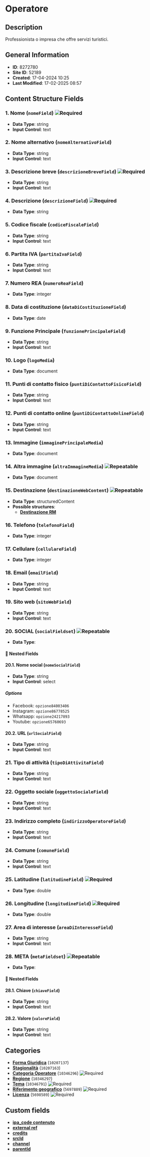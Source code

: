 # Operatore

## Description
Professionista o impresa che offre servizi turistici.
## General Information
- **ID**: 8272780
- **Site ID**: 52189
- **Created**: 17-04-2024 10:25
- **Last Modified**: 17-02-2025 08:57

## Content Structure Fields
### 1. Nome (`nomeField`) ![Required](https://img.shields.io/badge/*Required-red.svg)
- **Data Type**: string
- **Input Control**: text

### 2. Nome alternativo (`nomeAlternativoField`) 
- **Data Type**: string
- **Input Control**: text

### 3. Descrizione breve (`descrizioneBreveField`) ![Required](https://img.shields.io/badge/*Required-red.svg)
- **Data Type**: string
- **Input Control**: text

### 4. Descrizione (`descrizioneField`) ![Required](https://img.shields.io/badge/*Required-red.svg)
- **Data Type**: string

### 5. Codice fiscale (`codiceFiscaleField`) 
- **Data Type**: string
- **Input Control**: text

### 6. Partita IVA (`partitaIvaField`) 
- **Data Type**: string
- **Input Control**: text

### 7. Numero REA (`numeroReaField`) 
- **Data Type**: integer

### 8. Data di costituzione (`dataDiCostituzioneField`) 
- **Data Type**: date

### 9. Funzione Principale (`funzionePrincipaleField`) 
- **Data Type**: string
- **Input Control**: text

### 10. Logo (`logoMedia`) 
- **Data Type**: document

### 11. Punti di contatto fisico (`puntiDiContattoFisicoField`) 
- **Data Type**: string
- **Input Control**: text

### 12. Punti di contatto online (`puntiDiContattoOnlineField`) 
- **Data Type**: string
- **Input Control**: text

### 13. Immagine (`immaginePrincipaleMedia`) 
- **Data Type**: document

### 14. Altra immagine (`altraImmagineMedia`) ![Repeatable](https://img.shields.io/badge/🔄Repeatable-blue.svg)
- **Data Type**: document

### 15. Destinazione (`destinazioneWebContent`) ![Repeatable](https://img.shields.io/badge/🔄Repeatable-blue.svg)
- **Data Type**: structuredContent
- **Possible structures**:
  - **[Destinazione RM](../../contentStructure/destinazione-rm/README.md)**

### 16. Telefono (`telefonoField`) 
- **Data Type**: integer

### 17. Cellulare (`cellulareField`) 
- **Data Type**: integer

### 18. Email (`emailField`) 
- **Data Type**: string
- **Input Control**: text

### 19. Sito web (`sitoWebField`) 
- **Data Type**: string
- **Input Control**: text

### 20. SOCIAL (`socialFieldset`) ![Repeatable](https://img.shields.io/badge/🔄Repeatable-blue.svg)
- **Data Type**: 
#### 📁 Nested Fields
#### 20.1. Nome social (`nomeSocialField`) 
- **Data Type**: string
- **Input Control**: select
##### Options
- Facebook: `opzione84003406`
- Instagram: `opzione86778525`
- Whatsapp: `opzione24217893`
- Youtube: `opzione65760693`

#### 20.2. URL (`urlSocialField`) 
- **Data Type**: string
- **Input Control**: text


### 21. Tipo di attività (`tipoDiAttivitaField`) 
- **Data Type**: string
- **Input Control**: text

### 22. Oggetto sociale (`oggettoSocialeField`) 
- **Data Type**: string
- **Input Control**: text

### 23. Indirizzo completo (`indirizzoOperatoreField`) 
- **Data Type**: string
- **Input Control**: text

### 24. Comune (`comuneField`) 
- **Data Type**: string
- **Input Control**: text

### 25. Latitudine (`latitudineField`) ![Required](https://img.shields.io/badge/*Required-red.svg)
- **Data Type**: double

### 26. Longitudine (`longitudineField`) ![Required](https://img.shields.io/badge/*Required-red.svg)
- **Data Type**: double

### 27. Area di interesse (`areaDiInteresseField`) 
- **Data Type**: string
- **Input Control**: text

### 28. META (`metaFieldset`) ![Repeatable](https://img.shields.io/badge/🔄Repeatable-blue.svg)
- **Data Type**: 
#### 📁 Nested Fields
#### 28.1. Chiave (`chiaveField`) 
- **Data Type**: string
- **Input Control**: text

#### 28.2. Valore (`valoreField`) 
- **Data Type**: string
- **Input Control**: text


## Categories
- **[Forma Giuridica](../../categories/forma-giuridica.md)** (`10207137`) 
- **[Stagionalità](../../categories/stagionalità.md)** (`10207163`) 
- **[Categoria Operatore](../../categories/categoria-operatore.md)** (`10346296`) ![Required](https://img.shields.io/badge/*Required-red.svg)
- **[Regione](../../categories/regione.md)** (`10346297`) 
- **[Tema](../../categories/tema.md)** (`10346791`) ![Required](https://img.shields.io/badge/*Required-red.svg)
- **[Riferimento geografico](../../categories/riferimento-geografico.md)** (`5697889`) ![Required](https://img.shields.io/badge/*Required-red.svg)
- **[Licenza](../../categories/licenza.md)** (`5698589`) ![Required](https://img.shields.io/badge/*Required-red.svg)
## Custom fields
- **[ipa_code contenuto](../../customFields/ipa-code-contenuto.md)**
- **[external ref](../../customFields/external-ref.md)**
- **[credits](../../customFields/credits.md)**
- **[srcId](../../customFields/srcid.md)**
- **[channel](../../customFields/channel.md)**
- **[parentId](../../customFields/parentid.md)**
